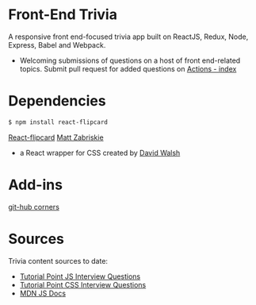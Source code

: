 # Front-End Trivia
A responsive front end-focused trivia app built on ReactJS, Redux, Node, Express, Babel and Webpack. 

- Welcoming submissions of questions on a host of front end-related topics. Submit pull request for added questions on [Actions - index](https://github.com/papistan/FrontEndTrivia/blob/master/src/reducers/reducer_decks.js)

# Dependencies 
```bash
$ npm install react-flipcard
```
[React-flipcard](https://github.com/mzabriskie/react-flipcard)
[Matt Zabriskie](https://github.com/mzabriskie)
- a React wrapper for CSS created by [David Walsh](http://davidwalsh.name/css-flip)

# Add-ins 
[git-hub corners](https://github.com/tholman/github-corners)

# Sources
Trivia content sources to date: 
- [Tutorial Point JS Interview Questions](tutorialspoint.com/javascript/javascript_interview_questions.htm)
- [Tutorial Point CSS Interview Questions](tutorialspoint.com/css/css_interview_questions.htm)
- [MDN JS Docs](https://developer.mozilla.org/en-US/docs/Web/JavaScript)
